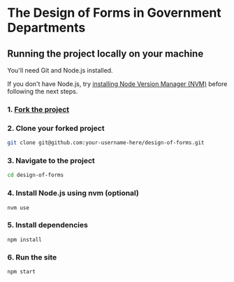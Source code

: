 # The Design of Forms in Government Departments

## Running the project locally on your machine

You'll need Git and Node.js installed.

If you don't have Node.js, try [installing Node Version Manager (NVM)](https://github.com/nvm-sh/nvm#install--update-script) before following the next steps.

### 1. [Fork the project](https://docs.github.com/en/free-pro-team@latest/github/getting-started-with-github/fork-a-repo)

### 2. Clone your forked project

```bash
git clone git@github.com:your-username-here/design-of-forms.git
```

### 3. Navigate to the project

```bash
cd design-of-forms
```

### 4. Install Node.js using nvm (optional)

```
nvm use
```

### 5. Install dependencies

```
npm install
```

### 6. Run the site

```
npm start
```
